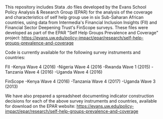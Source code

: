This repository includes Stata .do files developed by the Evans School Policy Analysis & Research Group (EPAR) for the analysis of the coverage and characteristics of self help group use in six Sub-Saharan African countries, using data from Intermedia's Financial Inclusion Insights (FII) and Financial Sector Deepening Trust's FinScope surveys. These files were developed as part of the EPAR "Self Help Groups Prevalence and Coverage" project: https://evans.uw.edu/policy-impact/epar/research/self-help-groups-prevalence-and-coverage

Code is currently available for the following survey instruments and countries:

FII
-Kenya Wave 4 (2016)
-Nigeria Wave 4 (2016
-Rwanda Wave 1 (2015)
-Tanzania Wave 4 (2016)
-Uganda Wave 4 (2016)

FinScope
-Kenya Wave 4 (2016)
-Tanzania Wave 4 (2017)
-Uganda Wave 3 (2013)

We have also prepared a spreadsheet documenting indicator construction decisions for each of  the above survey instruments and countries, available for download on the EPAR website:
https://evans.uw.edu/policy-impact/epar/research/self-help-groups-prevalence-and-coverage
